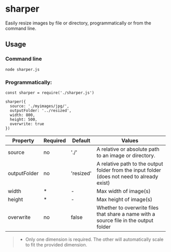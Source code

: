 # sharper
Easily resize images by file or directory, programmatically or from the command line.

## Usage

### Command line
```
node sharper.js
```

### Programmatically:
```
const sharper = require('./sharper.js')

sharper({
  source: './myimages/jpg/',
  outputFolder: '../resized',
  width: 800,
  height: 500,
  overwrite: true
})
```

Property | Required | Default | Values
--- | --- | --- | ---
source | no | './' | A relative or absolute path to an image or directory.
outputFolder | no | 'resized' | A relative path to the output folder from the input folder (does not need to already exist)
width | * | - | Max width of image(s)
height | * | - | Max height of image(s)
overwrite | no | false | Whether to overwrite files that share a name with a source file in the output folder

> * Only one dimension is required. The other will automatically scale to fit the provided dimension.
